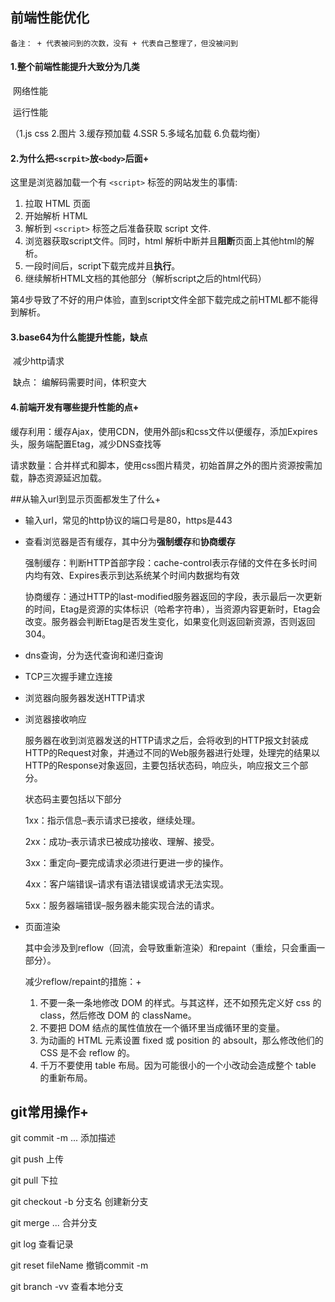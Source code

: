 ## 前端性能优化
`备注： + 代表被问到的次数，没有 + 代表自己整理了，但没被问到`

#### 1.整个前端性能提升大致分为几类

​	网络性能

​	运行性能

（1.js css 2.图片 3.缓存预加载 4.SSR 5.多域名加载 6.负载均衡）



#### 2.为什么把`<scrpit>`放`<body>`后面+

这里是浏览器加载一个有 `<script>` 标签的网站发生的事情:

1. 拉取 HTML 页面
2. 开始解析 HTML
3. 解析到 `<script>` 标签之后准备获取 script 文件.
4. 浏览器获取script文件。同时，html 解析中断并且**阻断**页面上其他html的解析。
5. 一段时间后，script下载完成并且**执行**。
6. 继续解析HTML文档的其他部分（解析script之后的html代码）

第4步导致了不好的用户体验，直到script文件全部下载完成之前HTML都不能得到解析。



#### 3.base64为什么能提升性能，缺点

​	减少http请求

​	缺点： 编解码需要时间，体积变大



#### 4.前端开发有哪些提升性能的点+

​	缓存利用：缓存Ajax，使用CDN，使用外部js和css文件以便缓存，添加Expires头，服务端配置Etag，减少DNS查找等

​	请求数量：合并样式和脚本，使用css图片精灵，初始首屏之外的图片资源按需加载，静态资源延迟加载。



##从输入url到显示页面都发生了什么+

- 输入url，常见的http协议的端口号是80，https是443

- 查看浏览器是否有缓存，其中分为**强制缓存**和**协商缓存**

  强制缓存：判断HTTP首部字段：cache-control表示存储的文件在多长时间内均有效、Expires表示到达系统某个时间内数据均有效

  协商缓存：通过HTTP的last-modified服务器返回的字段，表示最后一次更新的时间，Etag是资源的实体标识（哈希字符串），当资源内容更新时，Etag会改变。服务器会判断Etag是否发生变化，如果变化则返回新资源，否则返回304。

  

- dns查询，分为迭代查询和递归查询

- TCP三次握手建立连接

- 浏览器向服务器发送HTTP请求

- 浏览器接收响应

   

  服务器在收到浏览器发送的HTTP请求之后，会将收到的HTTP报文封装成HTTP的Request对象，并通过不同的Web服务器进行处理，处理完的结果以HTTP的Response对象返回，主要包括状态码，响应头，响应报文三个部分。

  状态码主要包括以下部分

  1xx：指示信息–表示请求已接收，继续处理。

  2xx：成功–表示请求已被成功接收、理解、接受。

  3xx：重定向–要完成请求必须进行更进一步的操作。

  4xx：客户端错误–请求有语法错误或请求无法实现。

  5xx：服务器端错误–服务器未能实现合法的请求。

- 页面渲染

  其中会涉及到reflow（回流，会导致重新渲染）和repaint（重绘，只会重画一部分）。

   

  减少reflow/repaint的措施：+

  1. 不要一条一条地修改 DOM 的样式。与其这样，还不如预先定义好 css 的 class，然后修改 DOM 的 className。
  2. 不要把 DOM 结点的属性值放在一个循环里当成循环里的变量。
  3. 为动画的 HTML 元素设置 fixed 或 position 的 absoult，那么修改他们的 CSS 是不会 reflow 的。
  4. 千万不要使用 table 布局。因为可能很小的一个小改动会造成整个 table 的重新布局。



## git常用操作+

git commit -m ...  添加描述

git push 上传

git pull  下拉

git checkout -b 分支名  创建新分支

git merge ... 合并分支

git log 查看记录

git reset fileName  撤销commit -m

git branch -vv 查看本地分支
